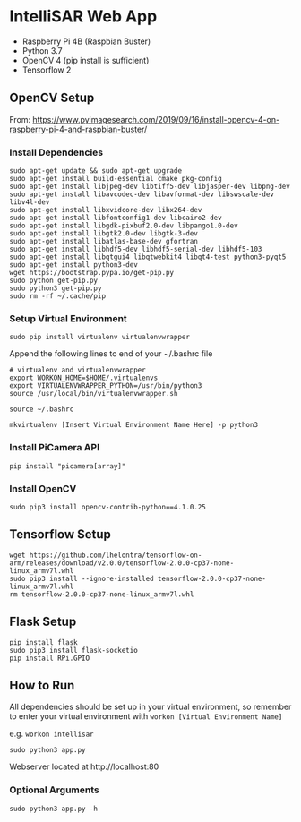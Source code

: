 # IntelliSAR Web App
- Raspberry Pi 4B (Raspbian Buster)
- Python 3.7
- OpenCV 4 (pip install is sufficient)
- Tensorflow 2

## OpenCV Setup
From: https://www.pyimagesearch.com/2019/09/16/install-opencv-4-on-raspberry-pi-4-and-raspbian-buster/
### Install Dependencies
```
sudo apt-get update && sudo apt-get upgrade
sudo apt-get install build-essential cmake pkg-config
sudo apt-get install libjpeg-dev libtiff5-dev libjasper-dev libpng-dev
sudo apt-get install libavcodec-dev libavformat-dev libswscale-dev libv4l-dev
sudo apt-get install libxvidcore-dev libx264-dev
sudo apt-get install libfontconfig1-dev libcairo2-dev
sudo apt-get install libgdk-pixbuf2.0-dev libpango1.0-dev
sudo apt-get install libgtk2.0-dev libgtk-3-dev
sudo apt-get install libatlas-base-dev gfortran
sudo apt-get install libhdf5-dev libhdf5-serial-dev libhdf5-103
sudo apt-get install libqtgui4 libqtwebkit4 libqt4-test python3-pyqt5
sudo apt-get install python3-dev
wget https://bootstrap.pypa.io/get-pip.py
sudo python get-pip.py
sudo python3 get-pip.py
sudo rm -rf ~/.cache/pip
```
### Setup Virtual Environment
`sudo pip install virtualenv virtualenvwrapper`

Append the following lines to end of your ~/.bashrc file
```
# virtualenv and virtualenvwrapper
export WORKON_HOME=$HOME/.virtualenvs
export VIRTUALENVWRAPPER_PYTHON=/usr/bin/python3
source /usr/local/bin/virtualenvwrapper.sh
```
`source ~/.bashrc`

`mkvirtualenv [Insert Virtual Environment Name Here] -p python3`
### Install PiCamera API
`pip install "picamera[array]"`
### Install OpenCV
`sudo pip3 install opencv-contrib-python==4.1.0.25`

## Tensorflow Setup
```
wget https://github.com/lhelontra/tensorflow-on-arm/releases/download/v2.0.0/tensorflow-2.0.0-cp37-none-linux_armv7l.whl
sudo pip3 install --ignore-installed tensorflow-2.0.0-cp37-none-linux_armv7l.whl
rm tensorflow-2.0.0-cp37-none-linux_armv7l.whl
```

## Flask Setup
```
pip install flask
sudo pip3 install flask-socketio
pip install RPi.GPIO
```

## How to Run
All dependencies should be set up in your virtual environment, so remember to enter your virtual environment with `workon [Virtual Environment Name]`

e.g. `workon intellisar`

`sudo python3 app.py`

Webserver located at http://localhost:80

### Optional Arguments
`sudo python3 app.py -h`

